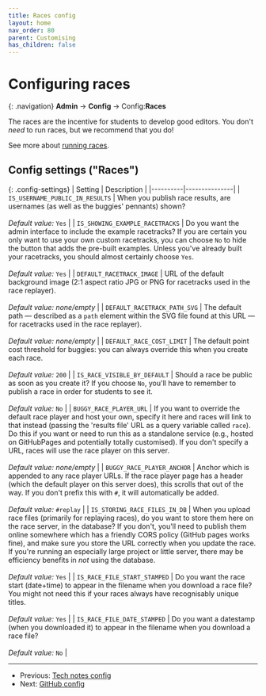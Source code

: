 ```yaml
---
title: Races config
layout: home
nav_order: 80
parent: Customising
has_children: false
---
```



# Configuring races

{: .navigation}
**Admin** → **Config** → Config:**Races**

The races are the incentive for students to develop good editors. You don't
_need_ to run races, but we recommend that you do!
 
See more about [running races](../races/).


## Config settings ("Races")

{: .config-settings}
| Setting  | Description   |
|----------|---------------|
| `IS_USERNAME_PUBLIC_IN_RESULTS` | When you publish race results, are usernames (as well as the buggies' pennants) shown?  <br><br> _Default value:_ `Yes` |
| `IS_SHOWING_EXAMPLE_RACETRACKS` | Do you want the admin interface to include the example racetracks? If you are certain you only want to use your own custom racetracks, you can choose `No` to hide the button that adds the pre-built examples. Unless you've already built your racetracks, you should almost certainly choose `Yes`.  <br><br> _Default value:_ `Yes` |
| `DEFAULT_RACETRACK_IMAGE` | URL of the default background image (2:1 aspect ratio JPG or PNG for racetracks used in the race replayer).   <br><br> _Default value:_ _none/empty_ |
| `DEFAULT_RACETRACK_PATH_SVG` | The default path — described as a `path` element within the SVG file found at this URL — for racetracks used in the race replayer).   <br><br> _Default value:_ _none/empty_ |
| `DEFAULT_RACE_COST_LIMIT` | The default point cost threshold for buggies: you can always override this when you create each race.  <br><br> _Default value:_ `200` |
| `IS_RACE_VISIBLE_BY_DEFAULT` | Should a race be public as soon as you create it? If you choose `No`, you'll have to remember to publish a race in order for students to see it.  <br><br> _Default value:_ `No` |
| `BUGGY_RACE_PLAYER_URL` | If you want to override the default race player and host your own, specify it here and races will link to that instead (passing the 'results file' URL as a query variable called `race`). Do this if you want or need to run this as a standalone service (e.g., hosted on GitHubPages and potentially totally customised). If you don't specify a URL, races will use the race player on this server.  <br><br> _Default value:_ _none/empty_ |
| `BUGGY_RACE_PLAYER_ANCHOR` | Anchor which is appended to any race player URLs. If the race player page has a header (which the default player on this server does), this scrolls that out of the way. If you don't prefix this with `#`, it will automatically be added.  <br><br> _Default value:_ `#replay` |
| `IS_STORING_RACE_FILES_IN_DB` | When you upload race files (primarily for replaying races), do you want to store them here on the race server, in the database? If you don't, you'll need to publish them online somewhere which has a friendly CORS policy (GitHub pages works fine), and make sure you store the URL correctly when you update the race. If you're running an especially large project or little server, there may be efficiency benefits in _not_ using the database.   <br><br> _Default value:_ `Yes` |
| `IS_RACE_FILE_START_STAMPED` | Do you want the race start (date+time) to appear in the filename when you download a race file? You might not need this if your races always have recognisably unique titles.  <br><br> _Default value:_ `Yes` |
| `IS_RACE_FILE_DATE_STAMPED` | Do you want a datestamp (when you downloaded it) to appear in the filename when you download a race file?  <br><br> _Default value:_ `No` |


 ---
 * Previous: [Tech notes config](tech-notes)
 * Next: [GitHub config](github)